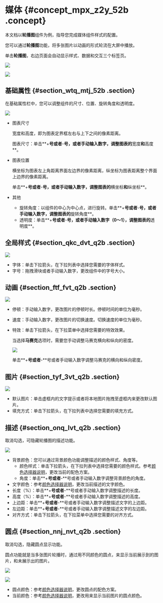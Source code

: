 # 媒体 {#concept_mpx_z2y_52b .concept}

本文档以**轮播图**组件为例，指导您完成媒体组件样式的配置。

您可以通过**轮播图**功能，将多张图片以动画的形式轮流在大屏中播放。

单击**轮播图**，右边页面会自动显示样式、数据和交互三个标签页。

![](http://static-aliyun-doc.oss-cn-hangzhou.aliyuncs.com/assets/img/16996/15344997208399_zh-CN.png)

![](http://static-aliyun-doc.oss-cn-hangzhou.aliyuncs.com/assets/img/16996/15344997208400_zh-CN.png)

## 基础属性 {#section_wtq_mtj_52b .section}

在基础属性栏中，您可以调整组件的尺寸、位置、旋转角度和透明度。

![](http://static-aliyun-doc.oss-cn-hangzhou.aliyuncs.com/assets/img/17491/15344997209287_zh-CN.png)

-   图表尺寸

    宽度和高度，即为图表定界框左右与上下之间的像素距离。

    图表尺寸：单击**+**号或者**-**号，或者手动输入数字，调整图表的**宽度**和**高度**。

-   图表位置

    横坐标为图表左上角距离界面左边界的像素距离，纵坐标为图表距离整个界面上边界的像素距离。

    单击**+**号或者**-**号，或者手动输入数字，调整图表的**横坐标**和**纵坐标**。

-   其他
    -   旋转角度：以组件的中心为中心点，进行旋转。单击**+**号或者**-**号，或者手动输入数字，调整图表的**旋转角度**。
    -   透明度：单击**+**号或者**-**号，或者手动输入数字（0～1），调整图表的**透明度**。

## 全局样式 {#section_qkc_dvt_q2b .section}

![](http://static-aliyun-doc.oss-cn-hangzhou.aliyuncs.com/assets/img/16996/15344997208401_zh-CN.png)

-   字体：单击下拉箭头，在下拉列表中选择您需要的字体样式。
-   字号：拖拽滑块或者手动输入数字，更改组件中的字号大小。

## 动画 {#section_ftf_fvt_q2b .section}

![](http://static-aliyun-doc.oss-cn-hangzhou.aliyuncs.com/assets/img/16996/15344997208402_zh-CN.png)

-   停顿：手动输入数字，更改图片的停顿时长。停顿时间的单位为毫秒。
-   速度：手动输入数字，更改图片的切换速度。切换速度的单位为毫秒。
-   特效：单击下拉箭头，在下拉菜单中选择您需要的特效效果。

    当选择**马赛克**选项时，需要您手动调整马赛克横向和纵向的密度。

    ![](http://static-aliyun-doc.oss-cn-hangzhou.aliyuncs.com/assets/img/16996/15344997208403_zh-CN.png)

    单击**+**号或者**-**号或者手动输入数字调整马赛克的横向和纵向密度。


## 图片 {#section_tyf_3vt_q2b .section}

![](http://static-aliyun-doc.oss-cn-hangzhou.aliyuncs.com/assets/img/16996/15344997208404_zh-CN.png)

-   默认图片：单击虚框内的文字提示或者将本地图片拖拽至虚框内来更改默认图片。
-   填充方式：单击下拉箭头，在下拉列表中选择您需要的填充方式。

## 描述 {#section_onq_lvt_q2b .section}

取消勾选，可隐藏轮播图的描述功能。

![](http://static-aliyun-doc.oss-cn-hangzhou.aliyuncs.com/assets/img/16996/15344997208405_zh-CN.png)

-   背景颜色：您可以通过背景颜色功能调整描述的颜色样式、角度等。
    -   颜色样式：单击下拉箭头，在下拉列表中选择您需要的颜色样式。参考[颜色选择器说明](cn.zh-CN/用户指南/管理组件/设置组件样式/配置项说明.md#section_kdw_vj4_t2b)，更改当前的配色方案。
    -   角度：单击**+**号或者**-**号或者手动输入数字调整背景颜色的角度。
-   文字颜色：参考[颜色选择器说明](cn.zh-CN/用户指南/管理组件/设置组件样式/配置项说明.md#section_kdw_vj4_t2b)，更改当前描述的文字颜色。
-   长度（%）：单击**+**号或者**-**号或者手动输入数字调整描述的长度。
-   高度（%）：单击**+**号或者**-**号或者手动输入数字调整描述的高度。
-   上边距：单击**+**号或者**-**号或者手动输入数字调整描述文字的上边距。
-   左边距：单击**+**号或者**-**号或者手动输入数字调整描述文字的左边距。
-   对齐方式：单击下拉箭头，在下拉菜单中选择您需要的对齐方式。

## 圆点 {#section_nnj_nvt_q2b .section}

取消勾选，隐藏圆点显示功能。

圆点功能就是当多张图片轮播时，通过用不同颜色的圆点，来显示当前展示到的图片，和未展示出的图片。

![](http://static-aliyun-doc.oss-cn-hangzhou.aliyuncs.com/assets/img/16996/15344997208406_zh-CN.png)

![](http://static-aliyun-doc.oss-cn-hangzhou.aliyuncs.com/assets/img/16996/15344997208407_zh-CN.png)

-   圆点颜色：参考[颜色选择器说明](cn.zh-CN/用户指南/管理组件/设置组件样式/配置项说明.md#section_kdw_vj4_t2b)，更改圆点的配色方案。
-   当前颜色：参考[颜色选择器说明](cn.zh-CN/用户指南/管理组件/设置组件样式/配置项说明.md#section_kdw_vj4_t2b)，更改用来显示当前图片的圆点颜色。

